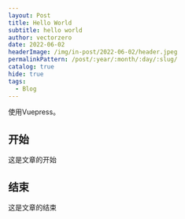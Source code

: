 ```yaml
---
layout: Post
title: Hello World
subtitle: hello world
author: vectorzero
date: 2022-06-02
headerImage: /img/in-post/2022-06-02/header.jpeg
permalinkPattern: /post/:year/:month/:day/:slug/
catalog: true
hide: true
tags:
  - Blog
---
```


使用Vuepress。

<!-- more -->

## 开始

这是文章的开始

## 结束

这是文章的结束
